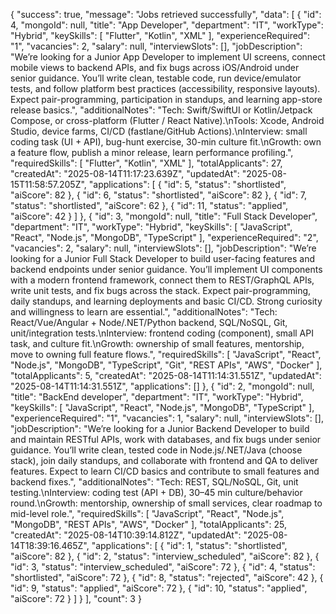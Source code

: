 {
    "success": true,
    "message": "Jobs retrieved successfully",
    "data": [
        {
            "id": 4,
            "mongoId": null,
            "title": "App Developer",
            "department": "IT",
            "workType": "Hybrid",
            "keySkills": [
                "Flutter",
                "Kotlin",
                "XML"
            ],
            "experienceRequired": "1",
            "vacancies": 2,
            "salary": null,
            "interviewSlots": [],
            "jobDescription": "We’re looking for a Junior App Developer to implement UI screens, connect mobile views to backend APIs, and fix bugs across iOS/Android under senior guidance. You’ll write clean, testable code, run device/emulator tests, and follow platform best practices (accessibility, responsive layouts). Expect pair-programming, participation in standups, and learning app-store release basics.",
            "additionalNotes": "Tech: Swift/SwiftUI or Kotlin/Jetpack Compose, or cross-platform (Flutter / React Native).\nTools: Xcode, Android Studio, device farms, CI/CD (fastlane/GitHub Actions).\nInterview: small coding task (UI + API), bug-hunt exercise, 30-min culture fit.\nGrowth: own a feature flow, publish a minor release, learn performance profiling.",
            "requiredSkills": [
                "Flutter",
                "Kotlin",
                "XML"
            ],
            "totalApplicants": 27,
            "createdAt": "2025-08-14T11:17:23.639Z",
            "updatedAt": "2025-08-15T11:58:57.205Z",
            "applications": [
                {
                    "id": 5,
                    "status": "shortlisted",
                    "aiScore": 82
                },
                {
                    "id": 6,
                    "status": "shortlisted",
                    "aiScore": 82
                },
                {
                    "id": 7,
                    "status": "shortlisted",
                    "aiScore": 62
                },
                {
                    "id": 11,
                    "status": "applied",
                    "aiScore": 42
                }
            ]
        },
        {
            "id": 3,
            "mongoId": null,
            "title": "Full Stack Developer",
            "department": "IT",
            "workType": "Hybrid",
            "keySkills": [
                "JavaScript",
                "React",
                "Node.js",
                "MongoDB",
                "TypeScript"
            ],
            "experienceRequired": "2",
            "vacancies": 2,
            "salary": null,
            "interviewSlots": [],
            "jobDescription": "We’re looking for a Junior Full Stack Developer to build user-facing features and backend endpoints under senior guidance. You’ll implement UI components with a modern frontend framework, connect them to REST/GraphQL APIs, write unit tests, and fix bugs across the stack. Expect pair-programming, daily standups, and learning deployments and basic CI/CD. Strong curiosity and willingness to learn are essential.",
            "additionalNotes": "Tech: React/Vue/Angular + Node/.NET/Python backend, SQL/NoSQL, Git, unit/integration tests.\nInterview: frontend coding (component), small API task, and culture fit.\nGrowth: ownership of small features, mentorship, move to owning full feature flows.",
            "requiredSkills": [
                "JavaScript",
                "React",
                "Node.js",
                "MongoDB",
                "TypeScript",
                "Git",
                "REST APIs",
                "AWS",
                "Docker"
            ],
            "totalApplicants": 5,
            "createdAt": "2025-08-14T11:14:31.551Z",
            "updatedAt": "2025-08-14T11:14:31.551Z",
            "applications": []
        },
        {
            "id": 2,
            "mongoId": null,
            "title": "BackEnd developer",
            "department": "IT",
            "workType": "Hybrid",
            "keySkills": [
                "JavaScript",
                "React",
                "Node.js",
                "MongoDB",
                "TypeScript"
            ],
            "experienceRequired": "1",
            "vacancies": 1,
            "salary": null,
            "interviewSlots": [],
            "jobDescription": "We’re looking for a Junior Backend Developer to build and maintain RESTful APIs, work with databases, and fix bugs under senior guidance. You’ll write clean, tested code in Node.js/.NET/Java (choose stack), join daily standups, and collaborate with frontend and QA to deliver features. Expect to learn CI/CD basics and contribute to small features and backend fixes.",
            "additionalNotes": "Tech: REST, SQL/NoSQL, Git, unit testing.\nInterview: coding test (API + DB), 30–45 min culture/behavior round.\nGrowth: mentorship, ownership of small services, clear roadmap to mid-level role.",
            "requiredSkills": [
                "JavaScript",
                "React",
                "Node.js",
                "MongoDB",
                "REST APIs",
                "AWS",
                "Docker"
            ],
            "totalApplicants": 25,
            "createdAt": "2025-08-14T10:39:14.812Z",
            "updatedAt": "2025-08-14T18:39:16.465Z",
            "applications": [
                {
                    "id": 1,
                    "status": "shortlisted",
                    "aiScore": 82
                },
                {
                    "id": 2,
                    "status": "interview_scheduled",
                    "aiScore": 82
                },
                {
                    "id": 3,
                    "status": "interview_scheduled",
                    "aiScore": 72
                },
                {
                    "id": 4,
                    "status": "shortlisted",
                    "aiScore": 72
                },
                {
                    "id": 8,
                    "status": "rejected",
                    "aiScore": 42
                },
                {
                    "id": 9,
                    "status": "applied",
                    "aiScore": 72
                },
                {
                    "id": 10,
                    "status": "applied",
                    "aiScore": 72
                }
            ]
        }
    ],
    "count": 3
}